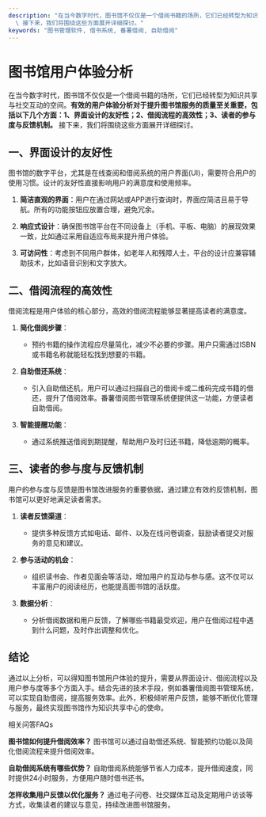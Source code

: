 ```yaml
---
description: "在当今数字时代，图书馆不仅仅是一个借阅书籍的场所，它们已经转型为知识共享与社交互动的空间。**有效的用户体验分析对于提升图书馆服务的质量至关重要，包括以下几个方面：1、界面设计的友好性；2、借阅流程的高效性；3、读者的参与度与反馈机制。**\
  \ 接下来，我们将围绕这些方面展开详细探讨。"
keywords: "图书管理软件, 借书系统, 番薯借阅, 自助借阅"
---
```

# 图书馆用户体验分析

在当今数字时代，图书馆不仅仅是一个借阅书籍的场所，它们已经转型为知识共享与社交互动的空间。**有效的用户体验分析对于提升图书馆服务的质量至关重要，包括以下几个方面：1、界面设计的友好性；2、借阅流程的高效性；3、读者的参与度与反馈机制。** 接下来，我们将围绕这些方面展开详细探讨。

## 一、界面设计的友好性

图书馆的数字平台，尤其是在线查阅和借阅系统的用户界面(UI)，需要符合用户的使用习惯。设计的友好性直接影响用户的满意度和使用频率。

1. **简洁直观的界面**：用户在通过网站或APP进行查询时，界面应简洁且易于导航。所有的功能按钮应放置合理，避免冗余。
   
2. **响应式设计**：确保图书馆平台在不同设备上（手机、平板、电脑）的展现效果一致，比如通过采用自适应布局来提升用户体验。

3. **可访问性**：考虑到不同用户群体，如老年人和残障人士，平台的设计应兼容辅助技术，比如语音识别和文字放大。

## 二、借阅流程的高效性

借阅流程是用户体验的核心部分，高效的借阅流程能够显著提高读者的满意度。

1. **简化借阅步骤**：
   - 预约书籍的操作流程应尽量简化，减少不必要的步骤。用户只需通过ISBN或书籍名称就能轻松找到想要的书籍。
   
2. **自助借还系统**：
   - 引入自助借还机，用户可以通过扫描自己的借阅卡或二维码完成书籍的借还，提升了借阅效率。番薯借阅图书管理系统便提供这一功能，方便读者自助借阅。

3. **智能提醒功能**：
   - 通过系统推送借阅到期提醒，帮助用户及时归还书籍，降低逾期的概率。

## 三、读者的参与度与反馈机制

用户的参与度与反馈是图书馆改进服务的重要依据，通过建立有效的反馈机制，图书馆可以更好地满足读者需求。

1. **读者反馈渠道**：
   - 提供多种反馈方式如电话、邮件、以及在线问卷调查，鼓励读者提交对服务的意见和建议。

2. **参与活动的机会**：
   - 组织读书会、作者见面会等活动，增加用户的互动与参与感。这不仅可以丰富用户的阅读经历，也能提高图书馆的活跃度。

3. **数据分析**：
   - 分析借阅数据和用户反馈，了解哪些书籍最受欢迎，用户在借阅过程中遇到什么问题，及时作出调整和优化。

## 结论

通过以上分析，可以得知图书馆用户体验的提升，需要从界面设计、借阅流程以及用户参与度等多个方面入手。结合先进的技术手段，例如番薯借阅图书管理系统，可以实现自助借阅，提高服务效率。此外，积极倾听用户反馈，能够不断优化管理与服务，最终实现图书馆作为知识共享中心的使命。

相关问答FAQs

**图书馆如何提升借阅效率？**
图书馆可以通过自助借还系统、智能预约功能以及简化借阅流程来提升借阅效率。

**自助借阅系统有哪些优势？**
自助借阅系统能够节省人力成本，提升借阅速度，同时提供24小时服务，方便用户随时借书还书。

**怎样收集用户反馈以优化服务？**
通过电子问卷、社交媒体互动及定期用户访谈等方式，收集读者的建议与意见，持续改进图书馆服务。
